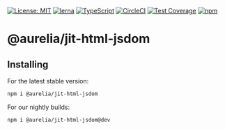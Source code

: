 [![License: MIT](https://img.shields.io/badge/License-MIT-yellow.svg)](https://opensource.org/licenses/MIT)
[![lerna](https://img.shields.io/badge/maintained%20with-lerna-cc00ff.svg)](https://lernajs.io/)
[![TypeScript](https://img.shields.io/badge/%3C%2F%3E-TypeScript-%230074c1.svg)](http://www.typescriptlang.org/)
[![CircleCI](https://circleci.com/gh/aurelia/aurelia.svg?style=shield)](https://circleci.com/gh/aurelia/aurelia)
[![Test Coverage](https://api.codeclimate.com/v1/badges/5ac0e13689735698073a/test_coverage)](https://codeclimate.com/github/aurelia/aurelia/test_coverage)
[![npm](https://img.shields.io/npm/v/@aurelia/jit-html-jsdom.svg?maxAge=3600)](https://www.npmjs.com/package/@aurelia/jit-html-jsdom)
# @aurelia/jit-html-jsdom

## Installing

For the latest stable version:

```bash
npm i @aurelia/jit-html-jsdom
```

For our nightly builds:

```bash
npm i @aurelia/jit-html-jsdom@dev
```
